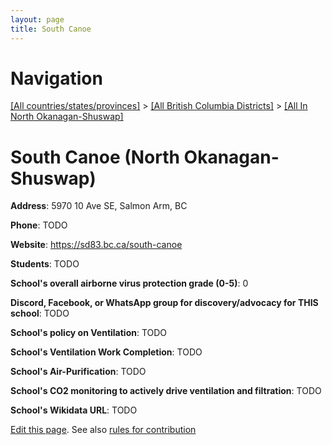 ```yaml
---
layout: page
title: South Canoe
---
```

# Navigation

[[All countries/states/provinces]](../../..) > [[All British Columbia Districts]](../..) > [[All In North Okanagan-Shuswap]](..)

# South Canoe (North Okanagan-Shuswap)

**Address**: 5970 10 Ave SE, Salmon Arm, BC

**Phone**: TODO

**Website**: <https://sd83.bc.ca/south-canoe>

**Students**: TODO

**School's overall airborne virus protection grade (0-5)**: 0

**Discord, Facebook, or WhatsApp group for discovery/advocacy for THIS school**: TODO

**School's policy on Ventilation**: TODO

**School's Ventilation Work Completion**: TODO

**School's Air-Purification**: TODO

**School's CO2 monitoring to actively drive ventilation and filtration**: TODO

**School's Wikidata URL**: TODO


[Edit this page](https://github.com/ventilate-schools/BC/edit/main/./North_Okanagan-Shuswap/South_Canoe.md). See also [rules for contribution](../../../contribution-rules/)